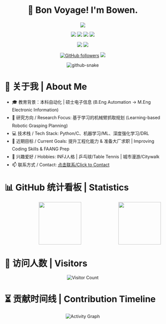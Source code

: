 <div align="center">
    <h1 align="center">🌟 Bon Voyage! I'm Bowen.</h1>
    <h3 align="center"></h3>

<!-- 动态打字效果 -->
<div>
    <a href="https://blog.sunguoqi.com/">
        <img src="https://readme-typing-svg.demolab.com?font=Fira+Code&pause=1500&width=535&lines=💻 代码无BUG 💻;🎯 万事皆胜意 🎯&center=true&size=27&height=40&vCenter=true&repeat=true" />
    </a>
</div>

<div align="center">
    <p>
        <a href="https://www.youtube.com/@Wave-d6k"><img src="https://img.shields.io/badge/Youtube-ffffff?style=for-the-badge&logo=Youtube&logoColor=black"/></a>
        <a href="https://blog.csdn.net/weixin_59034808?spm=1000.2115.3001.5343"><img src="https://img.shields.io/badge/CSDN-ffffff?style=for-the-badge&logo=CSDN&logoColor=black"/></a>
        <a href="mailto:13674711730@163.com"><img src="https://img.shields.io/badge/Email-ffffff?style=for-the-badge&logo=gmail&logoColor=black"/></a>
        <a href="https://github.com/LittleBiga"><img src="https://img.shields.io/badge/GitHub-ffffff?style=for-the-badge&logo=github&logoColor=black"/></a>
    </p>

<img src="https://img.shields.io/badge/Focus-Machine_Learning_and_Artificial_Intelligence-BE2EDD" />
<img src="https://img.shields.io/badge/Role-AI_Researcher-20B2AA" />
    
[![GitHub followers](https://img.shields.io/github/followers/LittleBiga?style=social)](https://github.com/LittleBiga)
<img src="https://komarev.com/ghpvc/?username=LittleBiga&color=blueviolet" />
</div>

<!-- 贪吃蛇贡献图 -->
 <picture>
    <source media="(prefers-color-scheme: dark)" srcset="https://cdn.jsdelivr.net/gh/LittleBiga/LittleBiga/profile-snake-contrib/github-contribution-grid-snake-dark.svg" />
    <source media="(prefers-color-scheme: light)" srcset="https://cdn.jsdelivr.net/gh/LittleBiga/LittleBiga/profile-snake-contrib/github-contribution-grid-snake.svg" />
    <img alt="github-snake" src="https://cdn.jsdelivr.net/gh/LittleBiga/LittleBiga/profile-snake-contrib/github-contribution-grid-snake-dark.svg" />
</picture>
</div>

<!-- ################################# 分割线 ################################# -->
<h1>📌 关于我 | About Me</h1>
<ul style="line-height:1.8;">
    <li>🎓 教育背景：本科自动化 | 硕士电子信息 (B.Eng Automation -> M.Eng Electronic Information)</li>
    <li>🎯 研究方向 / Research Focus: 基于学习的机械臂抓取规划 (Learning-based Robotic Grasping Planning)</li>
    <li>💻 技术栈 / Tech Stack: Python/C、机器学习/ML、深度强化学习/DRL</li>
    <li>🚀 近期目标 / Current Goals: 提升工程化能力 & 准备大厂求职 | Improving Coding Skills & FAANG Prep</li>
    <li>🏓 兴趣爱好 / Hobbies: INFJ人格 | 乒乓球/Table Tennis | 城市漫游/Citywalk</li>
    <li>📫 联系方式 / Contact: <a href="mailto:13674711730@163.com">点击联系/Click to Contact</a></li>
</ul>

<!-- ################################# 分割线 ################################# -->
<h1>📊 GitHub 统计看板 | Statistics</h1>
<div align="center">
    <!-- GitHub 数据统计 -->
    <div style="display: flex; align-items: center; gap: 10px; max-width: 100%; overflow: hidden;">
        <img style="height:137px; flex:1; min-width: 45%; object-fit: contain" src="https://github-readme-stats-git-masterrstaa-rickstaa.vercel.app/api?username=LittleBiga&hide_title=true&hide_border=true&show_icons=true&include_all_commits=true&line_height=21text_color=000&icon_color=000&bg_color=0,ea6161,ffc64d,fffc4d,52fa5a&theme=graywhite" />
        <img style="flex-shrink: 0; min-width: 0" height="137" src="https://github-readme-stats-git-masterrstaa-rickstaa.vercel.app/api/top-langs/?username=LittleBiga&hide_title=true&hide_border=true&layout=compact&langs_count=6&text_color=000&icon_color=fff&bg_color=0,52fa5a,4dfcff,c64dff&theme=graywhite" />
    </div>
</div>

<!-- ################################# 分割线 ################################# -->
<h1>👀 访问人数 | Visitors</h1>
<div align="center">
    <img src="https://profile-counter.glitch.me/LittleBiga/count.svg" alt="Visitor Count" />
</div>

<!-- ################################# 分割线 ################################# -->
<h1>⏳ 贡献时间线 | Contribution Timeline</h1>
<div align="center">
    <img src="https://github-readme-activity-graph.vercel.app/graph?username=LittleBiga&theme=tokyo-night" 
         alt="Activity Graph" />
</div>  
